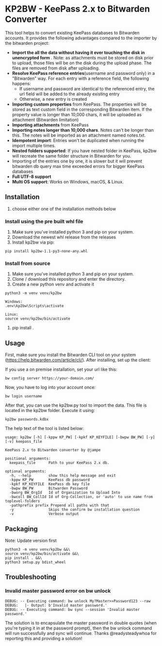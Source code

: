 # KP2BW - KeePass 2.x to Bitwarden Converter

This tool helps to convert existing KeePass databases to Bitwarden accounts. It provides the following advantages compared to the importer by the bitwarden project:

* **Import the all the data without having it ever touching the disk in unencrypted form** . Note: as attachments must be stored on disk prior to upload, those files will be on the disk during the upload phase. The files are removed from disk after uploading.
* **Resolve KeePass reference entries**(username and password only) in a "Bitwarden" way. For each entry with a reference field, the following happens:
  * If username and password are identical to the referenced entry, the url field will be added to the already existing entry
  * Otherwise, a new entry is created
* **Importing custom properties** from KeePass. The properties will be stored as text custom field in the corresponding Bitwarden item. If the property value is longer than 10,000 chars, it will be uploaded as attachment (Bitwarden limitation)
* **Importing attachments** from KeePass
* **Importing notes longer than 10,000 chars**. Notes can't be longer than this. The notes will be imported as an attachment named notes.txt.
* **Idempotent import**: Entries won't be duplicated when running the import multiple times.
* **Nested folders supported**: If you have nested folder in KeePass, kp2bw will recreate the same folder structure in Bitwarden for you.
* Importing of the entries one by one, it is slower but it will prevent bitwarden db query max time exceeded errors for bigger KeePass databases
* **Full UTF-8 support**
* **Multi OS support**: Works on Windows, macOS, & Linux.

## Installation
1) choose either one of the installation methods below

### Install using the pre built whl file
1) Make sure you've installed python 3 and pip on your system.
1) Download the newest whl release from the releases
1) Install kp2bw via pip:
  ```
  pip install kp2bw-1.1-py3-none-any.whl
  ```

### Install from source
1) Make sure you've installed python 3 and pip on your system.
1) Clone / download this repository and enter the directory.
1) Create a new python venv and activate it
  ```
  python3 -m venv venv/kp2bw

  Windows:
  .env\kp2bw\Scripts\activate
  
  Linux:
  source venv/kp2bw/bin/activate
  ```
1) pip install .

## Usage
First, make sure you install the Bitwarden CLI tool on your system (https://help.bitwarden.com/article/cli/). After installing, set up the client:

If you use a on premise installation, set your url like this:
```
bw config server https://your-domain.com/
```

Now, you have to log into your account once:
```
bw login username
```

After that, you can use the kp2bw.py tool to import the data. This file is located in the kp2bw folder. Execute it using:
```
kp2bw passwords.kdbx
```

The help text of the tool is listed below:
```
usage: kp2bw [-h] [-kppw KP_PW] [-kpkf KP_KEYFILE] [-bwpw BW_PW] [-y] [-v] keepass_file

KeePass 2.x to Bitwarden converter by @jampe

positional arguments:
  keepass_file      Path to your KeePass 2.x db.

optional arguments:
  -h, --help        show this help message and exit
  -kppw KP_PW       KeePass db password
  -kpkf KP_KEYFILE  KeePass db key file
  -bwpw BW_PW       Bitwarden Password
  -bworg BW_OrgId   Id of Organization to Upload Into
  -bwcoll BW_CollId Id of Org-Collection, or 'auto' to use name from toplevel-folders
  -pathprefix prefix Prepend all paths with that
  -y                Skips the confirm bw installation question
  -v                Verbose output
```

## Packaging

Note: Update version first

```shell
python3 -m venv venv/kp2bw &&\
source venv/kp2bw/bin/activate &&\
pip install . &&\
python3 setup.py bdist_wheel
```

## Troubleshooting
### Invalid master password error on bw unlock

```
DEBUG: -- Executing command: bw unlock My?Master>>Password123 --raw
DEBUG:   |- Output: b'Invalid master password.'
DEBUG: -- Executing command: bw sync --session 'Invalid master password.'
```

The solution is to encapsulate the master password in double quotes (when you're typing it in at the password prompt), then the bw unlock command will run successfully and sync will continue. Thanks @readysteadywhoa for reporting this and providing a solution!

